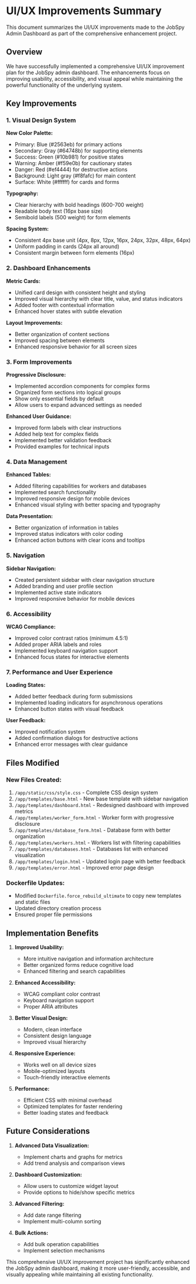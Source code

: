# UI/UX Improvements Summary

This document summarizes the UI/UX improvements made to the JobSpy Admin Dashboard as part of the comprehensive enhancement project.

## Overview

We have successfully implemented a comprehensive UI/UX improvement plan for the JobSpy admin dashboard. The enhancements focus on improving usability, accessibility, and visual appeal while maintaining the powerful functionality of the underlying system.

## Key Improvements

### 1. Visual Design System

**New Color Palette:**
- Primary: Blue (#2563eb) for primary actions
- Secondary: Gray (#64748b) for supporting elements
- Success: Green (#10b981) for positive states
- Warning: Amber (#f59e0b) for cautionary states
- Danger: Red (#ef4444) for destructive actions
- Background: Light gray (#f8fafc) for main content
- Surface: White (#ffffff) for cards and forms

**Typography:**
- Clear hierarchy with bold headings (600-700 weight)
- Readable body text (16px base size)
- Semibold labels (500 weight) for form elements

**Spacing System:**
- Consistent 4px base unit (4px, 8px, 12px, 16px, 24px, 32px, 48px, 64px)
- Uniform padding in cards (24px all around)
- Consistent margin between form elements (16px)

### 2. Dashboard Enhancements

**Metric Cards:**
- Unified card design with consistent height and styling
- Improved visual hierarchy with clear title, value, and status indicators
- Added footer with contextual information
- Enhanced hover states with subtle elevation

**Layout Improvements:**
- Better organization of content sections
- Improved spacing between elements
- Enhanced responsive behavior for all screen sizes

### 3. Form Improvements

**Progressive Disclosure:**
- Implemented accordion components for complex forms
- Organized form sections into logical groups
- Show only essential fields by default
- Allow users to expand advanced settings as needed

**Enhanced User Guidance:**
- Improved form labels with clear instructions
- Added help text for complex fields
- Implemented better validation feedback
- Provided examples for technical inputs

### 4. Data Management

**Enhanced Tables:**
- Added filtering capabilities for workers and databases
- Implemented search functionality
- Improved responsive design for mobile devices
- Enhanced visual styling with better spacing and typography

**Data Presentation:**
- Better organization of information in tables
- Improved status indicators with color coding
- Enhanced action buttons with clear icons and tooltips

### 5. Navigation

**Sidebar Navigation:**
- Created persistent sidebar with clear navigation structure
- Added branding and user profile section
- Implemented active state indicators
- Improved responsive behavior for mobile devices

### 6. Accessibility

**WCAG Compliance:**
- Improved color contrast ratios (minimum 4.5:1)
- Added proper ARIA labels and roles
- Implemented keyboard navigation support
- Enhanced focus states for interactive elements

### 7. Performance and User Experience

**Loading States:**
- Added better feedback during form submissions
- Implemented loading indicators for asynchronous operations
- Enhanced button states with visual feedback

**User Feedback:**
- Improved notification system
- Added confirmation dialogs for destructive actions
- Enhanced error messages with clear guidance

## Files Modified

### New Files Created:
1. `/app/static/css/style.css` - Complete CSS design system
2. `/app/templates/base.html` - New base template with sidebar navigation
3. `/app/templates/dashboard.html` - Redesigned dashboard with improved metrics
4. `/app/templates/worker_form.html` - Worker form with progressive disclosure
5. `/app/templates/database_form.html` - Database form with better organization
6. `/app/templates/workers.html` - Workers list with filtering capabilities
7. `/app/templates/databases.html` - Databases list with enhanced visualization
8. `/app/templates/login.html` - Updated login page with better feedback
9. `/app/templates/error.html` - Improved error page design

### Dockerfile Updates:
- Modified `Dockerfile.force_rebuild_ultimate` to copy new templates and static files
- Updated directory creation process
- Ensured proper file permissions

## Implementation Benefits

1. **Improved Usability:**
   - More intuitive navigation and information architecture
   - Better organized forms reduce cognitive load
   - Enhanced filtering and search capabilities

2. **Enhanced Accessibility:**
   - WCAG compliant color contrast
   - Keyboard navigation support
   - Proper ARIA attributes

3. **Better Visual Design:**
   - Modern, clean interface
   - Consistent design language
   - Improved visual hierarchy

4. **Responsive Experience:**
   - Works well on all device sizes
   - Mobile-optimized layouts
   - Touch-friendly interactive elements

5. **Performance:**
   - Efficient CSS with minimal overhead
   - Optimized templates for faster rendering
   - Better loading states and feedback

## Future Considerations

1. **Advanced Data Visualization:**
   - Implement charts and graphs for metrics
   - Add trend analysis and comparison views

2. **Dashboard Customization:**
   - Allow users to customize widget layout
   - Provide options to hide/show specific metrics

3. **Advanced Filtering:**
   - Add date range filtering
   - Implement multi-column sorting

4. **Bulk Actions:**
   - Add bulk operation capabilities
   - Implement selection mechanisms

This comprehensive UI/UX improvement project has significantly enhanced the JobSpy admin dashboard, making it more user-friendly, accessible, and visually appealing while maintaining all existing functionality.